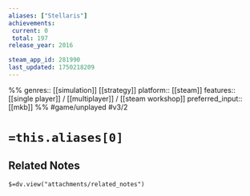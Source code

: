 ```yaml
---
aliases: ["Stellaris"]
achievements:
 current: 0
 total: 197
release_year: 2016

steam_app_id: 281990
last_updated: 1750218209
---
```

%%
genres:: [[simulation]] [[strategy]]
platform:: [[steam]]
features:: [[single player]] / [[multiplayer]] / [[steam workshop]]
preferred_input:: [[mkb]]
%%
#game/unplayed
#v3/2

# `=this.aliases[0]`
## Related Notes
`$=dv.view("attachments/related_notes")`